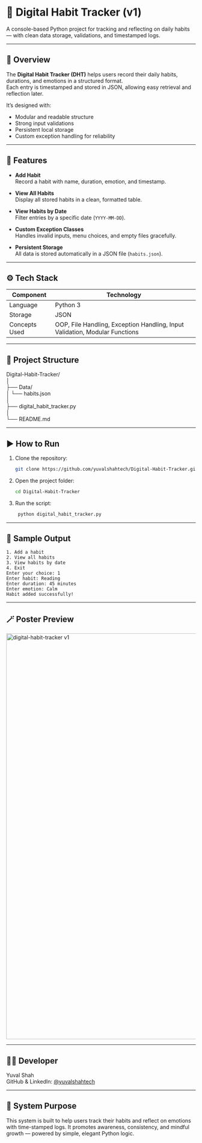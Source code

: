 # 🧭 Digital Habit Tracker (v1)

A console-based Python project for tracking and reflecting on daily habits — with clean data storage, validations, and timestamped logs.

---

## 🚀 Overview

The **Digital Habit Tracker (DHT)** helps users record their daily habits, durations, and emotions in a structured format.  
Each entry is timestamped and stored in JSON, allowing easy retrieval and reflection later.

It’s designed with:
- Modular and readable structure  
- Strong input validations  
- Persistent local storage  
- Custom exception handling for reliability  

---

## 🧩 Features

- **Add Habit**  
  Record a habit with name, duration, emotion, and timestamp.  

- **View All Habits**  
  Display all stored habits in a clean, formatted table.  

- **View Habits by Date**  
  Filter entries by a specific date (`YYYY-MM-DD`).  

- **Custom Exception Classes**  
  Handles invalid inputs, menu choices, and empty files gracefully.  

- **Persistent Storage**  
  All data is stored automatically in a JSON file (`habits.json`).  

---

## ⚙️ Tech Stack

| Component | Technology |
|------------|-------------|
| Language | Python 3 |
| Storage | JSON |
| Concepts Used | OOP, File Handling, Exception Handling, Input Validation, Modular Functions |

---

## 📂 Project Structure

Digital-Habit-Tracker/<br>
│<br>
├── Data/<br>
│ └── habits.json<br>
│<br>
├── digital_habit_tracker.py<br>
│<br>
└── README.md<br>

---

## ▶️ How to Run

1. Clone the repository:  
   ```bash
   git clone https://github.com/yuvalshahtech/Digital-Habit-Tracker.git
2. Open the project folder:
   ```bash
   cd Digital-Habit-Tracker 
3. Run the script:
   ```bash
    python digital_habit_tracker.py

---
## 🧠 Sample Output
    1. Add a habit
    2. View all habits
    3. View habits by date
    4. Exit
    Enter your choice: 1
    Enter habit: Reading
    Enter duration: 45 minutes
    Enter emotion: Calm
    Habit added successfully!

---

## 🪄 Poster Preview
<img width="1080" height="1080" alt="digital-habit-tracker v1" src="https://github.com/user-attachments/assets/fc803242-d493-468a-ac08-4626fe80d607" />

---

## 👨‍💻 Developer
  Yuval Shah<br>
  GitHub & LinkedIn: [@yuvalshahtech](https://www.linkedin.com/in/yuval-shah-tech/)

---

## 🧭 System Purpose
  This system is built to help users track their habits and reflect on emotions with time-stamped logs.
  It promotes awareness, consistency, and mindful growth — powered by simple, elegant Python logic.
